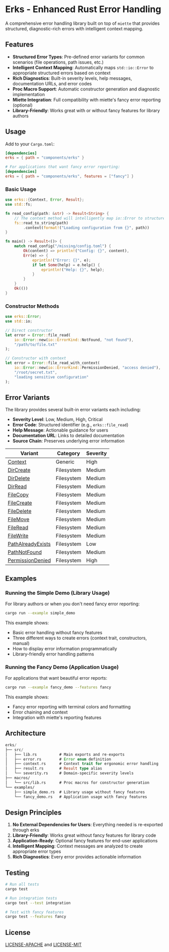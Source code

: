 # Erks - Enhanced Rust Error Handling

A comprehensive error handling library built on top of `miette` that provides
structured, diagnostic-rich errors with intelligent context mapping.

## Features

- **Structured Error Types**: Pre-defined error variants for common scenarios
  (file operations, path issues, etc.)
- **Intelligent Context Mapping**: Automatically maps `std::io::Error` to
  appropriate structured errors based on context
- **Rich Diagnostics**: Built-in severity levels, help messages, documentation
  URLs, and error codes
- **Proc Macro Support**: Automatic constructor generation and diagnostic
  implementation
- **Miette Integration**: Full compatibility with miette's fancy error reporting
  (optional)
- **Library-Friendly**: Works great with or without fancy features for library
  authors

## Usage

Add to your `Cargo.toml`:

```toml
[dependencies]
erks = { path = "components/erks" }

# For applications that want fancy error reporting:
[dependencies]
erks = { path = "components/erks", features = ["fancy"] }
```

### Basic Usage

```rust
use erks::{Context, Error, Result};
use std::fs;

fn read_config(path: &str) -> Result<String> {
    // The context method will intelligently map io::Error to structured errors
    fs::read_to_string(path)
        .context(format!("Loading configuration from {}", path))
}

fn main() -> Result<()> {
    match read_config("/missing/config.toml") {
        Ok(content) => println!("Config: {}", content),
        Err(e) => {
            eprintln!("Error: {}", e);
            if let Some(help) = e.help() {
                eprintln!("Help: {}", help);
            }
        }
    }
    Ok(())
}
```

### Constructor Methods

```rust
use erks::Error;
use std::io;

// Direct constructor
let error = Error::file_read(
    io::Error::new(io::ErrorKind::NotFound, "not found"),
    "/path/to/file.txt"
);

// Constructor with context
let error = Error::file_read_with_context(
    io::Error::new(io::ErrorKind::PermissionDenied, "access denied"),
    "/root/secret.txt",
    "loading sensitive configuration"
);
```

## Error Variants

The library provides several built-in error variants each including:

- **Severity Level**: Low, Medium, High, Critical
- **Error Code**: Structured identifier (e.g., `erks::file_read`)
- **Help Message**: Actionable guidance for users
- **Documentation URL**: Links to detailed documentation
- **Source Chain**: Preserves underlying error information

| Variant                                            | Category   | Severity |
| -------------------------------------------------- | ---------- | -------- |
| [Context](docs/context.md)                         | Generic    | High     |
| [DirCreate](docs/dir-create.md)                    | Filesystem | Medium   |
| [DirDelete](docs/dir-delete.md)                    | Filesystem | Medium   |
| [DirRead](docs/dir-read.md)                        | Filesystem | Medium   |
| [FileCopy](docs/file-copy.md)                      | Filesystem | Medium   |
| [FileCreate](docs/file-create.md)                  | Filesystem | Medium   |
| [FileDelete](docs/file-delete.md)                  | Filesystem | Medium   |
| [FileMove](docs/file-move.md)                      | Filesystem | Medium   |
| [FileRead](docs/file-read.md)                      | Filesystem | Medium   |
| [FileWrite](docs/file-write.md)                    | Filesystem | Medium   |
| [PathAlreadyExists](docs/path-already-exists.md)   | Filesystem | Low      |
| [PathNotFound](docs/path-not-found.md)             | Filesystem | Medium   |
| [PermissionDenied](docs/path-permission-denied.md) | Filesystem | High     |

## Examples

### Running the Simple Demo (Library Usage)

For library authors or when you don't need fancy error reporting:

```bash
cargo run --example simple_demo
```

This example shows:

- Basic error handling without fancy features
- Three different ways to create errors (context trait, constructors, manual)
- How to display error information programmatically
- Library-friendly error handling patterns

### Running the Fancy Demo (Application Usage)

For applications that want beautiful error reports:

```bash
cargo run --example fancy_demo --features fancy
```

This example shows:

- Fancy error reporting with terminal colors and formatting
- Error chaining and context
- Integration with miette's reporting features

## Architecture

```rs
erks/
├── src/
│   ├── lib.rs          # Main exports and re-exports
│   ├── error.rs        # Error enum definition
│   ├── context.rs      # Context trait for ergonomic error handling
│   ├── result.rs       # Result type alias
│   └── severity.rs     # Domain-specific severity levels
├── macros/
│   └── src/lib.rs      # Proc macros for constructor generation
└── examples/
    ├── simple_demo.rs  # Library usage without fancy features
    └── fancy_demo.rs   # Application usage with fancy features
```

## Design Principles

1. **No External Dependencies for Users**: Everything needed is re-exported
   through erks
2. **Library-Friendly**: Works great without fancy features for library code
3. **Application-Ready**: Optional fancy features for end-user applications
4. **Intelligent Mapping**: Context messages are analyzed to create appropriate
   error types
5. **Rich Diagnostics**: Every error provides actionable information

## Testing

```bash
# Run all tests
cargo test

# Run integration tests
cargo test --test integration

# Test with fancy features
cargo test --features fancy
```

## License

[LICENSE-APACHE](../../../../LICENSE-APACHE) and
[LICENSE-MIT](../../../../LICENSE-MIT)
